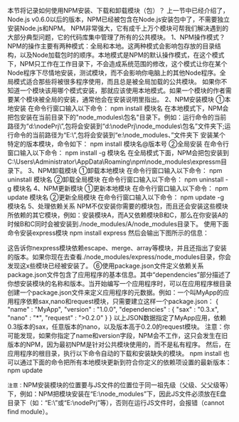 本节将记录如何使用NPM安装、下载和卸载模块（包）？
上一节中已经介绍了，Node.js v0.6.0以后的版本，NPM已经被包含在Node.js安装包中了，不需要独立安装Node.js和NPM。
NPM非常强大，它有成千上万个模块可帮我们解决遇到的大部分典型问题，它的代码库集中管理了所有的公共模块。
1、NPM操作模式？
NPM的操作主要有两种模式：全局和本地。这两种模式会影响包存放的目录结构，以及Node加载包时的顺序。本地模式是NPM的默认操作模式，在这个模式下，NPM只工作在工作目录下，不会造成系统范围的修改，这个模式让你在某个Node程序下尽情地安装，测试模块，而不会影响你电脑上的其他Node程序。全局模式适合那些将被很多程序使用，而且总是被全局加载的公共模块。
如果你不知道一个模块该用哪个模式安装，那就应该使用本地模式。如果一个模块的作者需要某个模块被全局的安装，通常他会在安装说明里指出。
2、NPM安装模块
①本地安装
在命令行窗口输入以下命令：
npm install 模块名
在本地模式下，NPM会把包安装在当前目录下的"node_modules\包名"目录下。例如：运行命令的当前路径为“d:\nodePrj\”,包将会安装到“d:\nodePrj\node_modules\包名”文件夹下;运行命令的当前路径为“E:\”,包将会安装到“e:\node_modules、”文件夹下
安装某个特定的版本模块，命令如下：
npm install 模块名@版本号
②全局安装
在命令行窗口输入以下命令：
npm install -g 模块名
在全局模式下面，NPM会把包安装到C:\Users\Administrator\AppData\Roaming\npm\node_modules\expressm目录下。
3、NPM卸载模块
①卸载本地模块
在命令行窗口输入以下命令：
npm uninstall 模块名
②卸载全局模块
在命令行窗口输入以下命令：
npm uninstall -g 模块名
4、NPM更新模块
①更新本地模块
在命令行窗口输入以下命令：
npm update 模块名
②更新全局模块
在命令行窗口输入以下命令：
npm update -g 模块名
5、处理依赖关系
NPM不仅安装你需要的模块包，而且还会安装这些模块所依赖的其它模块，例如：安装模块A，而A又依赖模块B和C，那么在你安装A的时候B和C同时会被安装到./node_modules/A/node_modules目录下。
使用下面命令安装express模块
npm install express
然后会输出下图所示的信息：

这告诉你nexpress模块依赖escape、merge、array等模块，并且还指出了安装的版本。如果你现在去查看./node_modules/express/node_modules目录，你会发现这x些模块已经被安装了。
⑥使用package.json文件定义依赖关系
package.json文件包含了应用程序的基本信息。其中“dependencies”部分描述了你想安装模块的名称和版本。当开始编写一个应用程序时，可以在应用程序根目录创建一个package.json文件来定义应用程序的元数据。例如：一个叫MyApp的应用程序依赖sax,nano和request模块，只需要建立这样一个package.json：
     {  
                  "name" : "MyApp", 
                  "version" : "1.0.0", 
                  "dependencies" : { 
                                   "sax" : "0.3.x", 
                                   "nano" : "*", 
                                   "request" : ">0.2.0" 
                  } 
      }
以上JSON数据指定了MyApp应用，依赖0.3版本的sax，任意版本的nano，以及版本高于0.2.0的request模块。
注意：你可能发现，如果你指定了name和version字段，NPM会不工作，这只会发生在旧版本的NPM，因为最初NPM是针对公共模块使用的，而不是私有程序。
然后，在应用程序的根目录，执行以下命令自动的下载和安装缺失的模块。
npm install
也可以通过下面的命令把所有本地模块更新到符合你定义的依赖项设置的最新版本：
npm update

`注意：`NPM安装模块的位置要与JS文件的位置位于同一祖先级（父级、父父级等）下，例如：NPM把模块安装在“E:\node_modules”下，因此JS文件必须放在E盘目录下（如：“E:\”或“E:\nodePrj”等），否则在运行JS文件时，会报错（cannot find module）。

